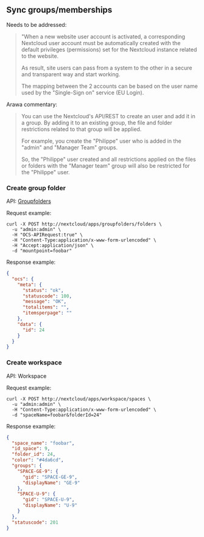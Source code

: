## Sync groups/memberships

Needs to be addressed:

> "When a new website user account is activated, a corresponding Nextcloud user account must be automatically created with the default privileges (permissions) set for the Nextcloud instance related to the website.
>
> As result, site users can pass from a system to the other in a secure and transparent way and start working.
>
> The mapping between the 2 accounts can be based on the user name used by the "Single-Sign on" service (EU Login).


Arawa commentary:

> You can use the Nextcloud's API/REST to create an user and add it in a group. By adding it to an existing group, the file and folder restrictions related to that group will be applied.
>
> For example, you create the "Philippe" user who is added in the "admin" and "Manager Team" groups.
>
> So, the "Philippe" user created and all restrictions applied on the files or folders with the "Manager team" group will also be restricted for the "Philippe" user.

### Create group folder

API: [Groupfolders](https://github.com/arawa/groupfolders#api)

Request example:

```shell
curl -X POST http://nextcloud/apps/groupfolders/folders \
  -u "admin:admin" \
  -H "OCS-APIRequest:true" \
  -H "Content-Type:application/x-www-form-urlencoded" \
  -H "Accept:application/json" \
  -d "mountpoint=foobar"
```

Response example:

```json
{
  "ocs": {
    "meta": {
      "status": "ok",
      "statuscode": 100,
      "message": "OK",
      "totalitems": "",
      "itemsperpage": ""
    },
    "data": {
      "id": 24
    }
  }
}
```

### Create workspace

API: Workspace

Request example:

```shell
curl -X POST http://nextcloud/apps/workspace/spaces \
  -u "admin:admin" \
  -H "Content-Type:application/x-www-form-urlencoded" \
  -d "spaceName=foobar&folderId=24"
```

Response example:

```json
{
  "space_name": "foobar",
  "id_space": 9,
  "folder_id": 24,
  "color": "#4da6cd",
  "groups": {
    "SPACE-GE-9": {
      "gid": "SPACE-GE-9",
      "displayName": "GE-9"
    },
    "SPACE-U-9": {
      "gid": "SPACE-U-9",
      "displayName": "U-9"
    }
  },
  "statuscode": 201
}
```
